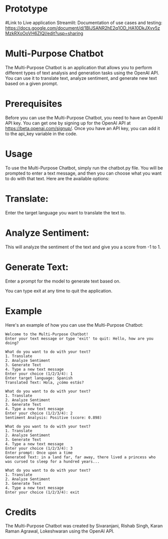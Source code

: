 # Prototype

#Link to Live application
Streamlit: 
Documentation of use cases and testing: https://docs.google.com/document/d/1BIJSANR2hE2q1OD_HA10DkJXvv5zMzkRXoOoVH6ZIQI/edit?usp=sharing

# Multi-Purpose Chatbot
The Multi-Purpose Chatbot is an application that allows you to perform different types of text analysis and generation tasks using the OpenAI API. You can use it to translate text, analyze sentiment, and generate new text based on a given prompt.

# Prerequisites
Before you can use the Multi-Purpose Chatbot, you need to have an OpenAI API key. You can get one by signing up for the OpenAI API at https://beta.openai.com/signup/. Once you have an API key, you can add it to the api_key variable in the code.

# Usage
To use the Multi-Purpose Chatbot, simply run the chatbot.py file. You will be prompted to enter a text message, and then you can choose what you want to do with that text. Here are the available options:

# Translate: 
Enter the target language you want to translate the text to.

# Analyze Sentiment: 
This will analyze the sentiment of the text and give you a score from -1 to 1.

# Generate Text: 
Enter a prompt for the model to generate text based on.

You can type exit at any time to quit the application.

# Example
Here's an example of how you can use the Multi-Purpose Chatbot:

```
Welcome to the Multi-Purpose Chatbot!
Enter your text message or type 'exit' to quit: Hello, how are you doing?

What do you want to do with your text?
1. Translate
2. Analyze Sentiment
3. Generate Text
4. Type a new text message
Enter your choice (1/2/3/4): 1
Enter target language: Spanish
Translated Text: Hola, ¿cómo estás?

What do you want to do with your text?
1. Translate
2. Analyze Sentiment
3. Generate Text
4. Type a new text message
Enter your choice (1/2/3/4): 2
Sentiment Analysis: Positive (score: 0.898)

What do you want to do with your text?
1. Translate
2. Analyze Sentiment
3. Generate Text
4. Type a new text message
Enter your choice (1/2/3/4): 3
Enter prompt: Once upon a time
Generated Text: in a land far, far away, there lived a princess who was cursed to sleep for a hundred years...

What do you want to do with your text?
1. Translate
2. Analyze Sentiment
3. Generate Text
4. Type a new text message
Enter your choice (1/2/3/4): exit
```

# Credits
The Multi-Purpose Chatbot was created by Sivaranjani, Rishab Singh, Karan Raman Agrawal, Lokeshwaran using the OpenAI API.


